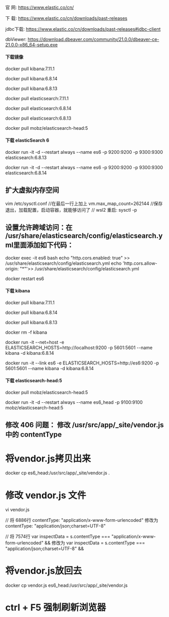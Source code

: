 #### ################################################################################################

官    网: https://www.elastic.co/cn/

下    载: https://www.elastic.co/cn/downloads/past-releases

jdbc下载: https://www.elastic.co/cn/downloads/past-releases#jdbc-client

dbViewer: https://download.dbeaver.com/community/21.0.0/dbeaver-ce-21.0.0-x86_64-setup.exe


#### ################################################################################################

#### 下载镜像

docker pull kibana:7.11.1

docker pull kibana:6.8.14

docker pull kibana:6.8.13

docker pull elasticsearch:7.11.1

docker pull elasticsearch:6.8.14

docker pull elasticsearch:6.8.13

docker pull mobz/elasticsearch-head:5

#### 下载 elasticSearch 6 
docker run -it -d --restart always --name es6 -p 9200:9200 -p 9300:9300 elasticsearch:6.8.13

docker run -it -d --restart always --name es6 -p 9200:9200 -p 9300:9300 elasticsearch:6.8.14

## 扩大虚拟内存空间
vim /etc/sysctl.conf
//在最后一行上加上
vm.max_map_count=262144
//保存退出，加载配置，启动容器，就能够访问了
// wsl2 重启: sysctl -p

## 设置允许跨域访问：在 /usr/share/elasticsearch/config/elasticsearch.yml里面添加如下代码： 
docker exec -it es6 bash echo "http.cors.enabled: true"    >> /usr/share/elasticsearch/config/elasticsearch.yml echo 'http.cors.allow-origin: "*"'>> /usr/share/elasticsearch/config/elasticsearch.yml

docker restart es6

#### 下载 kibana
docker pull kibana:7.11.1

docker pull kibana:6.8.14

docker pull kibana:6.8.13

docker rm -f kibana

docker run -it --net=host -e ELASTICSEARCH_HOSTS=http://localhost:9200 -p 5601:5601 --name kibana -d kibana:6.8.14

docker run -it --link es6 -e ELASTICSEARCH_HOSTS=http://es6:9200 -p 5601:5601 --name kibana -d kibana:6.8.14


#### 下载 elasticsearch-head:5

docker pull mobz/elasticsearch-head:5

docker run -it -d --restart always --name es6_head -p 9100:9100 mobz/elasticsearch-head:5

## 修改 406 问题： 修改 /usr/src/app/_site/vendor.js 中的 contentType
# 将vendor.js拷贝出来

docker cp es6_head:/usr/src/app/_site/vendor.js .

# 修改 vendor.js 文件

vi vendor.js

// 将 6886行 contentType: "application/x-www-form-urlencoded"                           修改为 contentType: "application/json;charset=UTF-8"

// 将 7574行 var inspectData = s.contentType === "application/x-www-form-urlencoded" && 修改为 var inspectData = s.contentType === "application/json;charset=UTF-8" &&

# 将vendor.js放回去

docker cp vendor.js es6_head:/usr/src/app/_site/vendor.js

# ctrl + F5 强制刷新浏览器
